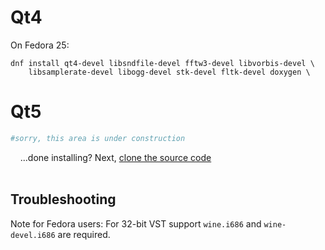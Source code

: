 # Qt4
On Fedora 25:
```
dnf install qt4-devel libsndfile-devel fftw3-devel libvorbis-devel \
    libsamplerate-devel libogg-devel stk-devel fltk-devel doxygen \
```

# Qt5
```bash
#sorry, this area is under construction
```

&nbsp;&nbsp;&nbsp;&nbsp;...done installing?  Next, [clone the source code](Compiling#clone-source-code)
<br><!-- End Section--><br>

## Troubleshooting
Note for Fedora users: For 32-bit VST support `wine.i686` and `wine-devel.i686` are required.